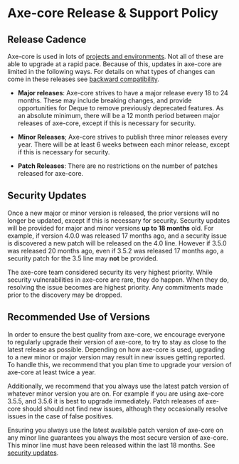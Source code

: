 # Axe-core Release & Support Policy

## Release Cadence

Axe-core is used in lots of [projects and environments](./projects.md). Not all of these are able to upgrade at a rapid pace. Because of this, updates in axe-core are limited in the following ways. For details on what types of changes can come in these releases see [backward compatibility](./backwards-compatibility-doc.md).

- **Major releases**: Axe-core strives to have a major release every 18 to 24 months. These may include breaking changes, and provide opportunities for Deque to remove previously deprecated features. As an absolute minimum, there will be a 12 month period between major releases of axe-core, except if this is necessary for security.

- **Minor Releases**; Axe-core strives to publish three minor releases every year. There will be at least 6 weeks between each minor release, except if this is necessary for security.

- **Patch Releases**: There are no restrictions on the number of patches released for axe-core.

## Security Updates

Once a new major or minor version is released, the prior versions will no longer be updated, except if this is necessary for security. Security updates will be provided for major and minor versions **up to 18 months** old. For example, if version 4.0.0 was released 17 months ago, and a security issue is discovered a new patch will be released on the 4.0 line. However if 3.5.0 was released 20 months ago, even if 3.5.2 was released 17 months ago, a security patch for the 3.5 line may **not** be provided.

The axe-core team considered security its very highest priority. While security vulnerabilities in axe-core are rare, they do happen. When they do, resolving the issue becomes are highest priority. Any commitments made prior to the discovery may be dropped.

## Recommended Use of Versions

In order to ensure the best quality from axe-core, we encourage everyone to regularly upgrade their version of axe-core, to try to stay as close to the latest release as possible. Depending on how axe-core is used, upgrading to a new minor or major version may result in new issues getting reported. To handle this, we recommend that you plan time to upgrade your version of axe-core at least twice a year.

Additionally, we recommend that you always use the latest patch version of whatever minor version you are on. For example if you are using axe-core 3.5.5, and 3.5.6 it is best to upgrade immediately. Patch releases of axe-core should should not find new issues, although they occasionally resolve issues in the case of false positives.

Ensuring you always use the latest available patch version of axe-core on any minor line guarantees you always the most secure version of axe-core. This minor line must have been released within the last 18 months. See [security updates](#security-updates).
